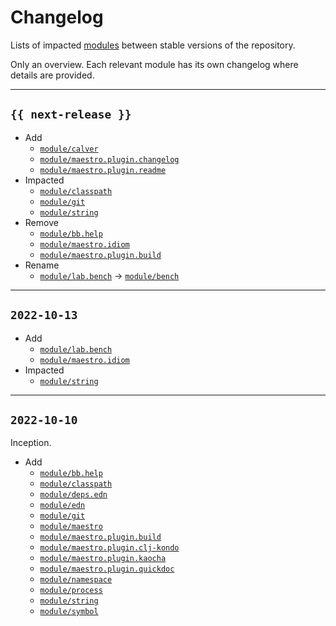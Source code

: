 # Changelog

Lists of impacted [modules](../module) between stable versions of the
repository.

Only an overview. Each relevant module has its own changelog where details are
provided.


---


## `{{ next-release }}`

- Add
    - [`module/calver`]
    - [`module/maestro.plugin.changelog`]
    - [`module/maestro.plugin.readme`]
- Impacted
    - [`module/classpath`]
    - [`module/git`]
    - [`module/string`]
- Remove
    - [`module/bb.help`]
    - [`module/maestro.idiom`]
    - [`module/maestro.plugin.build`] 
- Rename
    - [`module/lab.bench`] -> [`module/bench`]


---


## `2022-10-13`

- Add
    - [`module/lab.bench`]
    - [`module/maestro.idiom`]
- Impacted
    - [`module/string`]

---


## `2022-10-10`

Inception.

- Add
    - [`module/bb.help`]
    - [`module/classpath`]
    - [`module/deps.edn`]
    - [`module/edn`]
    - [`module/git`]
    - [`module/maestro`]
    - [`module/maestro.plugin.build`]
    - [`module/maestro.plugin.clj-kondo`]
    - [`module/maestro.plugin.kaocha`]
    - [`module/maestro.plugin.quickdoc`]
    - [`module/namespace`]
    - [`module/process`]
    - [`module/string`]
    - [`module/symbol`]




<!--- Links to module changelogs -->


[`module/bb.help`]:                  ../module/ARCHIVE/bb.help/doc/changelog.md
[`module/bench`]:                    ../module/bench/doc/changelog.md
[`module/calver`]:                   ../module/calver/doc/changelog.md
[`module/classpath`]:                ../module/classpath/doc/changelog.md
[`module/deps.edn`]:                 ../module/deps.edn/doc/changelog.md
[`module/edn`]:                      ../module/edn/doc/changelog.md
[`module/git`]:                      ../module/git/doc/changelog.md
[`module/lab.bench`]:                ../module/bench/doc/changelog.md
[`module/maestro.idiom`]:            ../module/ARCHIVE/maestro.idiom/doc/changelog.md
[`module/maestro.plugin.build`]:     ../module/ARCHIVE/maestro.plugin.build/doc/changelog.md
[`module/maestro.plugin.changelog`]: ../module/maestro.plugin.changelog/doc/changelog.md
[`module/maestro.plugin.clj-kondo`]: ../module/maestro.plugin.clj-kondo/doc/changelog.md
[`module/maestro.plugin.kaocha`]:    ../module/maestro.plugin.kaocha/doc/changelog.md
[`module/maestro.plugin.quickdoc`]:  ../module/maestro.plugin.quickdoc/doc/changelog.md
[`module/maestro.plugin.readme`]:    ../module/maestro.plugin.readme/doc/changelog.md
[`module/maestro`]:                  ../module/maestro/doc/changelog.md
[`module/namespace`]:                ../module/namespace/doc/changelog.md
[`module/process`]:                  ../module/process/doc/changelog.md
[`module/string`]:                   ../module/string/doc/changelog.md
[`module/symbol`]:                   ../module/symbol/doc/changelog.md
